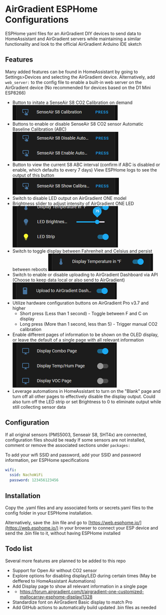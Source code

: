 # AirGradient ESPHome Configurations

ESPHome yaml files for an AirGradient DIY devices to send data to HomeAssistant and AirGradient servers while maintaining a similar functionality and look to the official AirGradient Arduino IDE sketch

## Features

Many added features can be found in HomeAssistant by going to Settings>Devices and selecting the AirGradient device.  Alternatively, add `web_server:` to the config file to enable a built-in web server on the AirGradient device (No recommended for devices based on the D1 Mini ESP8266)

- Button to initate a SenseAir S8 CO2 Calibration on demand
  ![1703765340274](image/README/1703765340274.png)
- Buttons to enable or disable SenseAir S8 CO2 sensor Automatic Baseline Calibration (ABC)
  ![1703765507475](image/README/1703765507475.png)
- Button to view the current S8 ABC interval (confirm if ABC is disabled or enable, which defaults to every 7 days) View ESPHome logs to see the output of this button
  ![1703765530959](image/README/1703765530959.png)
- Switch to disable LED output on AirGradient ONE model
- Brightness slider to adjust intensity of AirGradient ONE LED
  ![1703765585475](image/README/1703765585475.png)
- Switch to toggle display between Fahrenheit and Celsius and persist between reboots
  ![1703765618154](image/README/1703765618154.png)
- Switch to enable or disable uploading to AirGradient Dashboard via API (Choose to keep data local or also send to AirGradient)
  ![1703765631637](image/README/1703765631637.png)
- Utilize hardware configuration buttons on AirGradient Pro v3.7 and higher
  - Short press (Less than 1 second) - Toggle between F and C on display
  - Long press (More than 1 second, less than 5) - Trigger manual CO2 calibration
- Enable different pages of information to be shown on the OLED display, or leave the default of a single page with all relevant information
  ![1703765819874](image/README/1703765819874.png)
- Leverage automations in HomeAssistant to turn on the "Blank" page and turn off all other pages to effectively disable the display output.  Could also turn off the LED strip or set Brightness to 0 to eliminate output while still collecting sensor data

## Configuration

If all original sensors (PMS5003, Senseair S8, SHT4x) are connected, configuration files should be ready
If some sensors are not installed, comment or remove the associated sections under `packages:`

To add your wifi SSID and password, add your SSID and password information, per ESPHome specifications

```yaml
wifi:
  ssid: NachoWiFi
  password: 123456123456
```

## Installation

Copy the .yaml files and any associated fonts or secrets.yaml files to the config folder in your ESPHome installation.

Alternatively, save the .bin file and go to [https://web.esphome.io/](https://web.esphome.io/) in your browser to connect your ESP device and send the .bin file to it, without having ESPHome installed

## Todo list

Several more features are planned to be added to this repo

- Support for Open Air without CO2 sensor
- Explore options for disabling display/LED during certain times (May be deffered to HomeAssistant Automations)
- Add Display page to show all relevant information in a single page
- - https://forum.airgradient.com/t/airgradient-one-customized-mallocarray-esphome-display/1328
- Standardize font on AirGradient Basic display to match Pro
- Add GitHub actions to automatically build updated .bin files as needed
